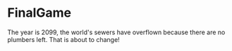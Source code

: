 # FinalGame
The year is 2099, the world's sewers have overflown because there are no plumbers left. That is about to change!
